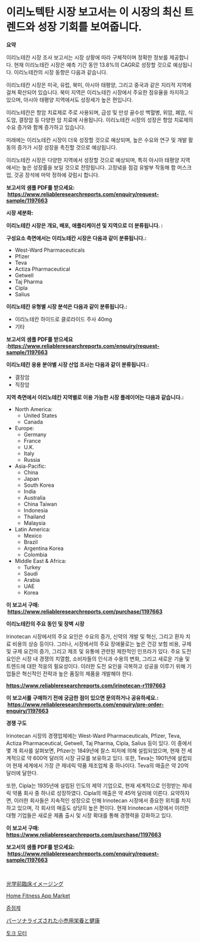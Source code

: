 <p><h1>이리노텍탄 시장 보고서는 이 시장의 최신 트렌드와 성장 기회를 보여줍니다.</h1></p><p><strong>요약</strong></p>
<p><p>이리노테칸 시장 조사 보고서는 시장 상황에 따라 구체적이며 정확한 정보를 제공합니다. 현재 이리노테칸 시장은 예측 기간 동안 13.8%의 CAGR로 성장할 것으로 예상됩니다. 이리노테칸의 시장 동향은 다음과 같습니다.</p><p>이리노테칸 시장은 미국, 유럽, 북미, 아시아 태평양, 그리고 중국과 같은 지리적 지역에 걸쳐 확산되어 있습니다. 북미 지역은 이리노테칸 시장에서 주요한 점유율을 차지하고 있으며, 아시아 태평양 지역에서도 성장세가 높은 편입니다.</p><p>이리노테칸은 항암 치료제로 주로 사용되며, 급성 및 만성 골수성 백혈병, 위암, 폐암, 식도암, 결장암 등 다양한 암 치료에 사용됩니다. 이리노테칸 시장의 성장은 항암 치료제의 수요 증가와 함께 증가하고 있습니다.</p><p>미래에는 이리노테칸 시장이 더욱 성장할 것으로 예상되며, 높은 수요와 연구 및 개발 활동의 증가가 시장 성장을 촉진할 것으로 예상됩니다.</p><p>이리노테칸 시장은 다양한 지역에서 성장할 것으로 예상되며, 특히 아시아 태평양 지역에서는 높은 성장률을 보일 것으로 전망됩니다. 고정녘을 점검 유발부 작동해 함 머스크업, 것공 장석에 마악 정하에 갖럼시 합니다.</p></p>
<p><strong>보고서의 샘플 PDF를 받으세요: &nbsp;<a href="https://www.reliableresearchreports.com/enquiry/request-sample/1197663">https://www.reliableresearchreports.com/enquiry/request-sample/1197663</a></strong></p>
<p><strong>시장 세분화:</strong></p>
<p><strong> 이리노테칸 시장은 개요, 배포, 애플리케이션 및 지역으로 더 분류됩니다. :</strong></p>
<p><strong>구성요소 측면에서는 이리노테칸 시장은 다음과 같이 분류됩니다.:</strong></p>
<p><ul><li>West-Ward Pharmaceuticals</li><li>Pfizer</li><li>Teva</li><li>Actiza Pharmaceutical</li><li>Getwell</li><li>Taj Pharma</li><li>Cipla</li><li>Salius</li></ul></p>
<p><strong> 이리노테칸 유형별 시장 분석은 다음과 같이 분류됩니다.:</strong></p>
<p><ul><li>이리노테칸 하이드로 클로라이드 주사 40mg</li><li>기타</li></ul></p>
<p><strong>보고서의 샘플 PDF를 받으세요 :<a href="https://www.reliableresearchreports.com/enquiry/request-sample/1197663">https://www.reliableresearchreports.com/enquiry/request-sample/1197663</a></strong></p>
<p><strong> 이리노테칸 응용 분야별 시장 산업 조사는 다음과 같이 분류됩니다.:</strong></p>
<p><ul><li>결장암</li><li>직장암</li></ul></p>
<p><strong>지역 측면에서 이리노테칸 지역별로 이용 가능한 시장 플레이어는 다음과 같습니다.:</strong></p>
<p><ul>
    <li>
        North America:
        <ul>
            <li>United States</li>
            <li>Canada</li>
        </ul>
    </li>
    <li>
        Europe:
        <ul>
            <li>Germany</li>
            <li>France</li>
            <li>U.K.</li>
            <li>Italy</li>
            <li>Russia</li>
        </ul>
    </li>
    <li>
        Asia-Pacific:
        <ul>
            <li>China</li>
            <li>Japan</li>
            <li>South Korea</li>
            <li>India</li>
            <li>Australia</li>
            <li>China Taiwan</li>
            <li>Indonesia</li>
            <li>Thailand</li>
            <li>Malaysia</li>
        </ul>
    </li>
    <li>
        Latin America:
        <ul>
            <li>Mexico</li>
            <li>Brazil</li>
            <li>Argentina Korea</li>
            <li>Colombia</li>
        </ul>
    </li>
    <li>
        Middle East & Africa:
        <ul>
            <li>Turkey</li>
            <li>Saudi</li>
            <li>Arabia</li>
            <li>UAE</li>
            <li>Korea</li>
        </ul>
    </li>
    </ul></p>
<p><strong>이 보고서 구매: &nbsp;<a href="https://www.reliableresearchreports.com/purchase/1197663">https://www.reliableresearchreports.com/purchase/1197663</a></strong></p>
<p><strong>이리노테칸의 주요 동인 및 장벽 시장</strong></p>
<p><p>Irinotecan 시장에서의 주요 요인은 수요의 증가, 신약의 개발 및 혁신, 그리고 환자 치료 비용의 상승 등이다. 그러나, 시장에서의 주요 장애물로는 높은 건강 보험 비용, 규제 및 규제 요건의 증가, 그리고 제조 및 유통에 관련된 제한적인 인프라가 있다. 주요 도전 요인은 시장 내 경쟁의 치열함, 소비자들의 인식과 수용의 변화, 그리고 새로운 기술 및 트렌드에 대한 적응의 필요성이다. 이러한 도전 요인을 극복하고 성공을 이루기 위해 기업들은 혁신적인 전략과 높은 품질의 제품을 개발해야 한다.</p></p>
<p><strong><a href="https://www.reliableresearchreports.com/irinotecan-r1197663">https://www.reliableresearchreports.com/irinotecan-r1197663</a></strong></p>
<p><strong>이 보고서를 구매하기 전에 궁금한 점이 있으면 문의하거나 공유하세요.: &nbsp;<a href="https://www.reliableresearchreports.com/enquiry/pre-order-enquiry/1197663">https://www.reliableresearchreports.com/enquiry/pre-order-enquiry/1197663</a></strong></p>
<p><strong>경쟁 구도</strong></p>
<p><p>Irinotecan 시장의 경쟁업체에는 West-Ward Pharmaceuticals, Pfizer, Teva, Actiza Pharmaceutical, Getwell, Taj Pharma, Cipla, Salius 등이 있다. 이 중에서 몇 개 회사를 살펴보면, Pfizer는 1849년에 찰스 피저에 의해 설립되었으며, 현재 전 세계적으로 약 600억 달러의 시장 규모를 보유하고 있다. 또한, Teva는 1901년에 설립되어 현재 세계에서 가장 큰 제네릭 약품 제조업체 중 하나이다. Teva의 매출은 약 20억 달러에 달한다.</p><p>또한, Cipla는 1935년에 설립된 인도의 제약 기업으로, 현재 세계적으로 인정받는 제네릭 약품 회사 중 하나로 성장하였다. Cipla의 매출은 약 45억 달러에 이른다. 요약하자면, 이러한 회사들은 지속적인 성장으로 인해 Irinotecan 시장에서 중요한 위치를 차지하고 있으며, 각 회사의 매출도 상당히 높은 편이다. 현재 Irinotecan 시장에서 이러한 대형 기업들은 새로운 제품 출시 및 시장 확대를 통해 경쟁력을 강화하고 있다.</p></p>
<p><strong>이 보고서 구매: &nbsp; <a href="https://www.reliableresearchreports.com/purchase/1197663">https://www.reliableresearchreports.com/purchase/1197663</a></strong></p>
<p><strong>보고서의 샘플 PDF를 받으세요: &nbsp;<a href="https://www.reliableresearchreports.com/enquiry/request-sample/1197663">https://www.reliableresearchreports.com/enquiry/request-sample/1197663</a></strong><strong></strong></p>
<p>&nbsp;</p>
<p><p><a href="https://medium.com/@evans21bill/%E5%85%89%E5%AD%A6%E3%83%97%E3%83%AC%E3%82%AF%E3%83%AA%E3%83%8B%E3%82%AB%E3%83%AB%E3%82%A4%E3%83%A1%E3%83%BC%E3%82%B8%E3%83%B3%E3%82%B0%E5%B8%82%E5%A0%B4%E3%83%AC%E3%83%9D%E3%83%BC%E3%83%88%E3%81%AF-%E3%81%93%E3%81%AE%E5%B8%82%E5%A0%B4%E3%81%AE%E6%9C%80%E6%96%B0%E3%81%AE%E3%83%88%E3%83%AC%E3%83%B3%E3%83%89%E3%82%84%E6%88%90%E9%95%B7%E3%81%AE%E6%A9%9F%E4%BC%9A%E3%82%92%E6%98%8E%E3%82%89%E3%81%8B%E3%81%AB%E3%81%97%E3%81%A6%E3%81%84%E3%81%BE%E3%81%99-02152d74ad43">光学前臨床イメージング</a></p><p><a href="https://github.com/Chiragrp22/Market-Research-Report-List-4/blob/main/home-fitness-app-market.md">Home Fitness App Market</a></p><p><a href="https://medium.com/@abelusikowski95672023/%EB%86%8D%EC%B6%95%EC%A0%9C-%ED%8F%89%EA%B0%80-%EA%B8%80%EB%A1%9C%EB%B2%8C-%EC%82%B0%EC%97%85-%EC%A0%84%EB%A7%9D%EA%B3%BC-%EC%98%88%EC%B8%A1-2024%EB%85%84%EB%B6%80%ED%84%B0-2031%EB%85%84%EA%B9%8C%EC%A7%80-897aa70e385c">증점제</a></p><p><a href="https://medium.com/@santosuigrtley997836/%E5%80%8B%E5%88%A5%E3%81%AB%E3%82%AB%E3%82%B9%E3%82%BF%E3%83%9E%E3%82%A4%E3%82%BA%E3%81%95%E3%82%8C%E3%81%9F%E5%B0%8F%E5%A3%B2%E6%A0%84%E9%A4%8A%E3%81%A8%E3%82%A6%E3%82%A7%E3%83%AB%E3%83%8D%E3%82%B9%E5%B8%82%E5%A0%B4%E3%81%AF-2031%E5%B9%B4%E3%81%BE%E3%81%A7%E3%81%AE%E5%B8%82%E5%A0%B4%E3%82%B7%E3%82%A7%E3%82%A2-%E8%A6%8F%E6%A8%A1-%E4%BA%88%E6%B8%AC%E3%81%AB%E7%84%A6%E7%82%B9%E3%82%92%E5%BD%93%E3%81%A6%E3%81%A6%E3%81%84%E3%81%BE%E3%81%99-926dbe294846">パーソナライズされた小売用栄養と健康</a></p><p><a href="https://medium.com/@marchall15/%ED%86%A0%ED%81%AC-%EB%AA%A8%ED%84%B0-%EC%8B%9C%EC%9E%A5-%EB%B6%84%EC%84%9D-%EB%B0%8F-%EA%B7%9C%EB%AA%A8-%EC%98%88%EC%B8%A1%EC%9D%80-2024%EB%85%84%EB%B6%80%ED%84%B0-2031%EB%85%84%EA%B9%8C%EC%A7%80%EC%9D%98-%EA%B8%B0%EA%B0%84%EC%9D%84-%EB%8B%A4%EB%A3%B9%EB%8B%88%EB%8B%A4-9efe156efb66">토크 모터</a></p></p>